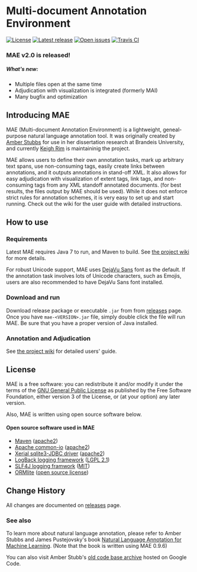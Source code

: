 # Multi-document Annotation Environment 
[![License](https://img.shields.io/:license-GPLv3-green.svg)](http://www.gnu.org/licenses/gpl-3.0.en.html) 
[![Latest release](https://img.shields.io/github/release/keighrim/mae-annotation.svg)](https://github.com/keighrim/mae-annotation/releases)
[![Open issues](https://img.shields.io/github/issues/keighrim/mae-annotation.svg)](https://github.com/keighrim/mae-annotation/issues)
[![Travis CI](https://img.shields.io/travis/keighrim/mae-annotation.svg)](https://travis-ci.org/keighrim/mae-annotation/) 

### MAE v2.0 is released!

##### What's new: 

* Multiple files open at the same time
* Adjudication with visualization is integrated (formerly MAI) 
* Many bugfix and optimization

## Introducing MAE
MAE (Multi-document Annotation Environment) is a lightweight, geneal-purpose natural language annotation tool. 
It was originally created by [Amber Stubbs](http://amberstubbs.net) for use in her dissertation research at Brandeis University, 
and currently [Keigh Rim](https://github.com/keighrim) is maintaininig the project.

MAE allows users to define their own annotation tasks, mark up arbitrary text spans, use non-consuming tags, easily create links between annotations, and it outputs annotations in stand-off XML.
It also allows for easy adjudication with visualization of extent tags, link tags, and non-consuming tags from any XML standoff annotated documents. (for best results, the files output by MAE should be used).
While it does not enforce strict rules for annotation schemes, it is very easy to set up and start running. Check out the wiki for the user guide with detailed instructions.

## How to use

### Requirements

Latest MAE requires Java 7 to run, and Maven to build. See [the project wiki](https://github.com/keighrim/mae-annotation/wiki) for more details.

For robust Unicode support, MAE uses [DejaVu Sans](http://dejavu-fonts.org/wiki/Main_Page) font as the default. If the annotation task involves lots of Unicode characters, such as Emojis, users are also recommended to have DejaVu Sans font installed.

### Download and run

Download release package or executable `.jar` from from [releases](https://github.com/keighrim/mae-annotation/releases) page. Once you have `mae-<VERSION>.jar` file, simply double click the file will run MAE. Be sure that you have a proper version of Java installed.

### Annotation and Adjudication

See [the project wiki](https://github.com/keighrim/mae-annotation/wiki) for detailed users' guide.

## License
MAE is a free software: you can redistribute it and/or modify it under the terms of the [GNU General Public License](http://www.gnu.org/licenses/gpl.html) as published by the Free Software Foundation, either version 3 of the License, or (at your option) any later version.

Also, MAE is written using open source software below.

#### Open source software used in MAE

* [Maven](https://maven.apache.org/) ([apache2](http://www.apache.org/licenses/))
* [Apache common-io](https://commons.apache.org/) ([apache2](http://www.apache.org/licenses/))
* [Xerial sqlite3-JDBC driver](https://bitbucket.org/xerial/sqlite-jdbc) ([apache2](http://www.apache.org/licenses/))
* [LogBack logging framework](http://logback.qos.ch/) ([LGPL 2.1](http://logback.qos.ch/license.html))
* [SLF4J logging framwork](http://www.slf4j.org/) ([MIT](http://www.slf4j.org/license.html))
* [ORMlite](http://ormlite.com/) ([open source license](http://ormlite.com/javadoc/ormlite-core/doc-files/ormlite_9.html#License)) 

## Change History
All changes are documented on [releases](https://github.com/keighrim/mae-annotation/releases) page.

### See also

To learn more about natural language annotation, please refer to Amber Stubbs and James Pustejovsky's book [Natural Language Annotation for Machine Learning](http://shop.oreilly.com/product/0636920020578.do). (Note that the book is written using MAE 0.9.6)

You can also visit Amber Stubb's [old code base archive](https://code.google.com/p/mae-annotation/) hosted on Google Code.

